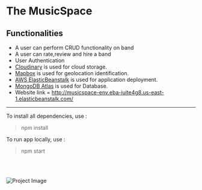 #  The MusicSpace

## Functionalities
- A user can perform CRUD functionality on band
- A user can rate,review and hire a band
- User Authentication
- [Cloudinary](https://cloudinary.com/) is used for cloud storage.
- [Mapbox](https://www.mapbox.com/) is used for geolocation identification.
- [AWS ElasticBeanstalk](https://aws.amazon.com/elasticbeanstalk/) is used for application deployment.
- [MongoDB Atlas](https://www.mongodb.com/cloud/atlas) is used for Database.
- Website link = http://musicspace-env.eba-iuite4g8.us-east-1.elasticbeanstalk.com/

___

To install all dependencies, use :
> npm install

To run app locally, use :
> npm start

<br>
<br>

![Project Image](https://res.cloudinary.com/dfaye2roi/image/upload/v1636723916/Bands/Home_page_xokf2s.jpg)
